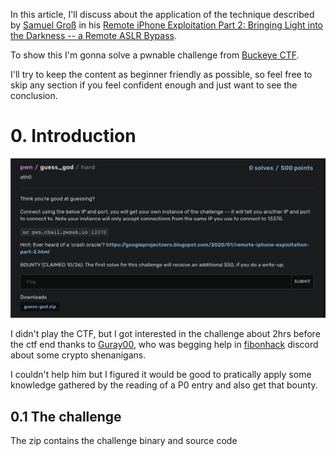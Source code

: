 In this article, I'll discuss about the application of the technique described by [Samuel Groß](https://twitter.com/5aelo) in his [Remote iPhone Exploitation Part 2: Bringing Light into the Darkness -- a Remote ASLR Bypass](https://googleprojectzero.blogspot.com/2020/01/remote-iphone-exploitation-part-2.html). 


To show this I'm gonna solve a pwnable challenge from [Buckeye CTF](https://ctf.osucyber.club/).

I'll try to keep the content as beginner friendly as possible, so feel free to skip any section if you feel confident enough and just want to see the conclusion.

# 0. Introduction

<img src="./images/intro-chall-description.png"><br/>

I didn't play the CTF, but I got interested in the challenge about 2hrs before the ctf end thanks to [Guray00](https://github.com/Guray00), who was begging help in [fibonhack](https://twitter.com/fibonhack) discord about some crypto shenanigans. 

I couldn't help him but I figured it would be good to pratically apply some knowledge gathered by the reading of a P0 entry and also get that bounty.

## 0.1 The challenge

The zip contains the challenge binary and source code